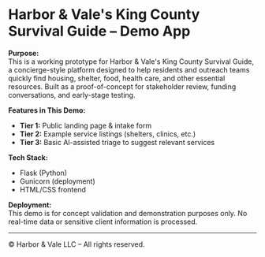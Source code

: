 # Harbor & Vale's King County Survival Guide – Demo App

**Purpose:**  
This is a working prototype for Harbor & Vale's King County Survival Guide, a concierge-style platform designed to help residents and outreach teams quickly find housing, shelter, food, health care, and other essential resources. Built as a proof-of-concept for stakeholder review, funding conversations, and early-stage testing.

**Features in This Demo:**  
- **Tier 1:** Public landing page & intake form  
- **Tier 2:** Example service listings (shelters, clinics, etc.)  
- **Tier 3:** Basic AI-assisted triage to suggest relevant services

**Tech Stack:**  
- Flask (Python)  
- Gunicorn (deployment)  
- HTML/CSS frontend

**Deployment:**  
This demo is for concept validation and demonstration purposes only. No real-time data or sensitive client information is processed.

---

© Harbor & Vale LLC – All rights reserved.
